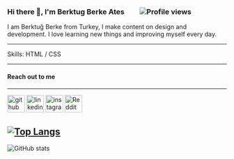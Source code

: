 ### Hi there 👋, I'm Berktug Berke Ates &nbsp; &nbsp; &nbsp; &nbsp;  ![Profile views](https://gpvc.arturio.dev/berktugates)  

I am Berktuğ Berke from Turkey, I make content on design and development. I love learning new things and improving myself every day.

----------------------------------------

Skills:  HTML / CSS

----------------------------------------
#### Reach out to me 
----------------------------------------
[<img src='https://cdn.jsdelivr.net/npm/simple-icons@3.0.1/icons/github.svg' alt='github' height='40'>](https://github.com/berktugates)  [<img src='https://cdn.jsdelivr.net/npm/simple-icons@3.0.1/icons/linkedin.svg' alt='linkedin' height='40'>](https://www.linkedin.com/in/berktugates/)  [<img src='https://cdn.jsdelivr.net/npm/simple-icons@3.0.1/icons/instagram.svg' alt='instagram' height='40'>](https://www.instagram.com/berktugates/)  [<img src='https://cdn.jsdelivr.net/npm/simple-icons@3.0.1/icons/reddit.svg' alt='Reddit' height='40'>](https://www.reddit.com/user/berktugates)  

[![Top Langs](https://github-readme-stats.vercel.app/api/top-langs/?username=berktugates)](https://github.com/anuraghazra/github-readme-stats)
----------------------------------------
![GitHub stats](https://github-readme-stats.vercel.app/api?username=berktugates&show_icons=true)  

